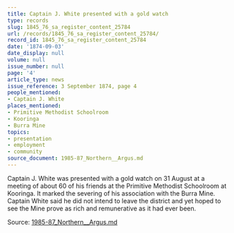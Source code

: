 ```yaml
---
title: Captain J. White presented with a gold watch
type: records
slug: 1845_76_sa_register_content_25784
url: /records/1845_76_sa_register_content_25784/
record_id: 1845_76_sa_register_content_25784
date: '1874-09-03'
date_display: null
volume: null
issue_number: null
page: '4'
article_type: news
issue_reference: 3 September 1874, page 4
people_mentioned:
- Captain J. White
places_mentioned:
- Primitive Methodist Schoolroom
- Kooringa
- Burra Mine
topics:
- presentation
- employment
- community
source_document: 1985-87_Northern__Argus.md
---
```


Captain J. White was presented with a gold watch on 31 August at a meeting of about 60 of his friends at the Primitive Methodist Schoolroom at Kooringa.  It marked the severing of his association with the Burra Mine.  Captain White said he did not intend to leave the district and yet hoped to see the Mine prove as rich and remunerative as it had ever been.

Source: [1985-87_Northern__Argus.md](/downloads/markdown/1985-87_Northern__Argus.md)
